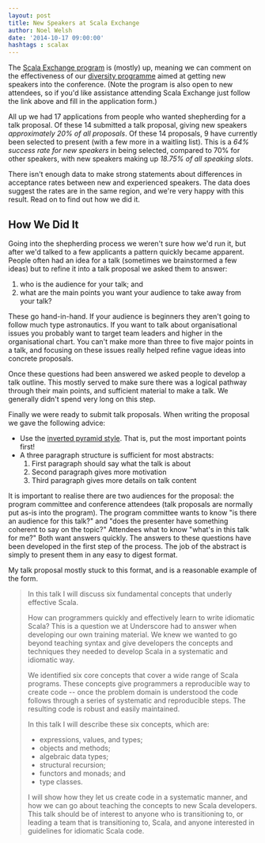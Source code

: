 ```yaml
---
layout: post
title: New Speakers at Scala Exchange
author: Noel Welsh
date: '2014-10-17 09:00:00'
hashtags : scalax
---
```


The [Scala Exchange program](https://skillsmatter.com/conferences/1948-scala-exchange-2014#program) is (mostly) up, meaning we can comment on the effectiveness of our [diversity programme](http://underscoreconsulting.com/blog/posts/2014/06/30/underscores-new-speaker-program.html) aimed at getting new speakers into the conference. (Note the program is also open to new attendees, so if you'd like assistance attending Scala Exchange just follow the link above and fill in the application form.)

All up we had 17 applications from people who wanted shepherding for a talk proposal. Of these 14 submitted a talk proposal, giving new speakers *approximately 20% of all proposals*. Of these 14 proposals, 9 have currently been selected to present (with a few more in a waitling list). This is a *64% success rate for new speakers* in being selected, compared to 70% for other speakers, with new speakers making up *18.75% of all speaking slots*.

There isn't enough data to make strong statements about differences in acceptance rates between new and experienced speakers. The data does suggest the rates are in the same region, and we're very happy with this result. Read on to find out how we did it.

<!-- break -->

## How We Did It

Going into the shepherding process we weren't sure how we'd run it, but after we'd talked to a few applicants a pattern quickly became apparent. People often had an idea for a talk (sometimes we brainstormed a few ideas) but to refine it into a talk proposal we asked them to answer:

1. who is the audience for your talk; and
2. what are the main points you want your audience to take away from your talk?

These go hand-in-hand. If your audience is beginners they aren't going to follow much type astronautics. If you want to talk about organisational issues you probably want to target team leaders and higher in the organisational chart. You can't make more than three to five major points in a talk, and focusing on these issues really helped refine vague ideas into concrete proposals.

Once these questions had been answered we asked people to develop a talk outline. This mostly served to make sure there was a logical pathway through their main points, and sufficient material to make a talk. We generally didn't spend very long on this step.

Finally we were ready to submit talk proposals. When writing the proposal we gave the following advice:

- Use the [inverted pyramid style](http://en.wikipedia.org/wiki/Inverted_pyramid). That is, put the most important points first!
- A three paragraph structure is sufficient for most abstracts:
  1. First paragraph should say what the talk is about
  2. Second paragraph gives more motivation
  3. Third paragraph gives more details on talk content

It is important to realise there are two audiences for the proposal: the program committee and conference attendees (talk proposals are normally put as-is into the program). The program committee wants to know "is there an audience for this talk?" and "does the presenter have something coherent to say on the topic?" Attendees what to know "what's in this talk for me?" Both want answers quickly. The answers to these questions have been developed in the first step of the process. The job of the abstract is simply to present them in any easy to digest format.

My talk proposal mostly stuck to this format, and is a reasonable example of the form.

<blockquote>
In this talk I will discuss six fundamental concepts that underly effective Scala.

How can programmers quickly and effectively learn to write idiomatic Scala? This is a question we at Underscore had to answer when developing our own training material. We knew we wanted to go beyond teaching syntax and give developers the concepts and techniques they needed to develop Scala in a systematic and idiomatic way.

We identified six core concepts that cover a wide range of Scala programs. These concepts give programmers a reproducible way to create code -- once the problem domain is understood the code follows through a series of systematic and reproducible steps. The resulting code is robust and easily maintained.

In this talk I will describe these six concepts, which are:

- expressions, values, and types;
- objects and methods;
- algebraic data types;
- structural recursion;
- functors and monads; and
- type classes.

I will show how they let us create code in a systematic manner, and how we can go about teaching the concepts to new Scala developers. This talk should be of interest to anyone who is transitioning to, or leading a team that is transitioning to, Scala, and anyone interested in guidelines for idiomatic Scala code.
</blockquote>
